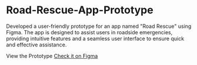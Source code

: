 # Road-Rescue-App-Prototype
Developed a user-friendly prototype for an app named "Road Rescue" using Figma. The app is designed to assist users in roadside emergencies, providing intuitive features and a seamless user interface to ensure quick and effective assistance.

View the Prototype [Check it on Figma](https://www.figma.com/design/hWeI6kDjiWPo2CKlxq5HXl/Road-Rescue-Prototype?m=auto&t=z3MK3ja1AZxOgdUw-6)
